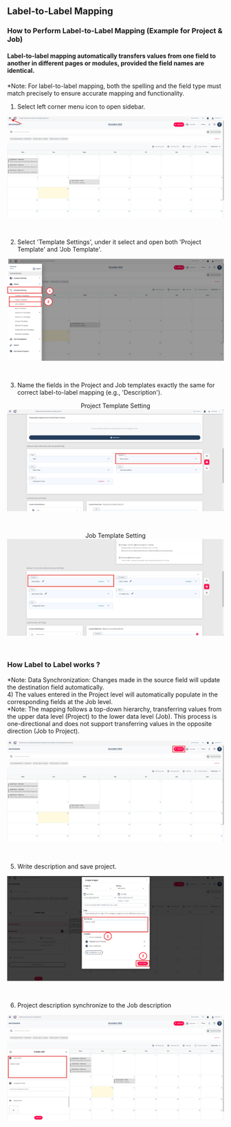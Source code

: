 ## Label-to-Label Mapping
### How to Perform Label-to-Label Mapping (Example for Project & Job)
#### Label-to-label mapping automatically transfers values from one field to another in different pages or modules, provided the field names are identical.

*Note: For label-to-label mapping, both the spelling and the field type must match precisely to ensure accurate mapping and functionality.<br>

1) Select left corner menu icon to open sidebar. <br>
<p align="center">
         <img src="img2/Label_To_Label_Step_1.png" alt="Label-to-Label Mapping">
</p><br>

2) Select 'Template Settings', under it select and open both 'Project Template' and 'Job Template'. <br>
<p align="center">
         <img src="img2/Label_To_Label_Step_2.png" alt="Label-to-Label Mapping">
</p><br>

3) Name the fields in the Project and Job templates exactly the same for correct label-to-label mapping (e.g., 'Description').<br>
<p align="center"> Project Template Setting<br>
         <img src="img2/Label_To_Label_Step_3.png" alt="Label-to-Label Mapping">
</p><br>
<p align="center"> Job Template Setting<br>
         <img src="img2/Label_To_Label_Step_4.png" alt="Label-to-Label Mapping">
</p><br>

### How Label to Label works ?
*Note: Data Synchronization: Changes made in the source field will update the destination field automatically. <br>
4) The values entered in the Project level will automatically populate in the corresponding fields at the Job level. <br>
*Note: The mapping follows a top-down hierarchy, transferring values from the upper data level (Project) to the lower data level (Job). This process is one-directional and does not support transferring values in the opposite direction (Job to Project). <br>

<p align="center">
         <img src="img2/Label_To_Label_Step_5.png" alt="Label-to-Label Mapping">
</p><br>
<!---
5) Select category and save it. <br>
<p align="center">
         <img src="img2/Label_To_Label_Step_6.png" alt="Label-to-Label Mapping">
</p><br>
--
6) Click 'Select Customer'. <br>
<p align="center">
         <img src="img2/Label_To_Label_Step_7.png" alt="Label-to-Label Mapping">
</p><br>
--
7) Select customer. <br>
<p align="center">
         <img src="img2/Label_To_Label_Step_8.png" alt="Label-to-Label Mapping">
</p><br>
--
8) Click '+' icon to create project. <br>
<p align="center">
         <img src="img2/Label_To_Label_Step_9.png" alt="Label-to-Label Mapping">
</p><br>
--
10) Select created project to attach. <br>
<p align="center">
         <img src="img2/Label_To_Label_Step_11.png" alt="Label-to-Label Mapping">
</p><br>
-->

5) Write description and save project. <br>
<p align="center">
         <img src="img2/Label_To_Label_Step_10.png" alt="Label-to-Label Mapping">
</p><br>

6) Project description synchronize to the Job description <br>
<p align="center">
         <img src="img2/Label_To_Label_Step_12.png" alt="Label-to-Label Mapping">
</p><br>
